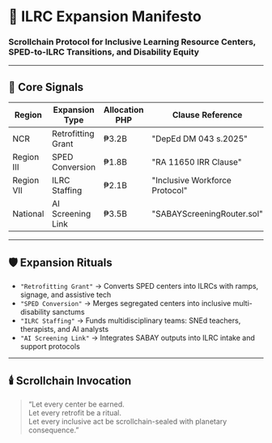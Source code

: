# 🏫 ILRC Expansion Manifesto  
### Scrollchain Protocol for Inclusive Learning Resource Centers, SPED-to-ILRC Transitions, and Disability Equity

---

## 🧠 Core Signals

| Region         | Expansion Type     | Allocation PHP | Clause Reference                  |
|----------------|--------------------|----------------|-----------------------------------|
| NCR            | Retrofitting Grant | ₱3.2B          | "DepEd DM 043 s.2025"  
| Region III     | SPED Conversion    | ₱1.8B          | "RA 11650 IRR Clause"  
| Region VII     | ILRC Staffing      | ₱2.1B          | "Inclusive Workforce Protocol"  
| National       | AI Screening Link  | ₱3.5B          | "SABAYScreeningRouter.sol"  

---

## 🛡️ Expansion Rituals

- `"Retrofitting Grant"` → Converts SPED centers into ILRCs with ramps, signage, and assistive tech  
- `"SPED Conversion"` → Merges segregated centers into inclusive multi-disability sanctums  
- `"ILRC Staffing"` → Funds multidisciplinary teams: SNEd teachers, therapists, and AI analysts  
- `"AI Screening Link"` → Integrates SABAY outputs into ILRC intake and support protocols  

---

## 🕯️ Scrollchain Invocation

> “Let every center be earned.  
> Let every retrofit be a ritual.  
> Let every inclusive act be scrollchain-sealed with planetary consequence.”
